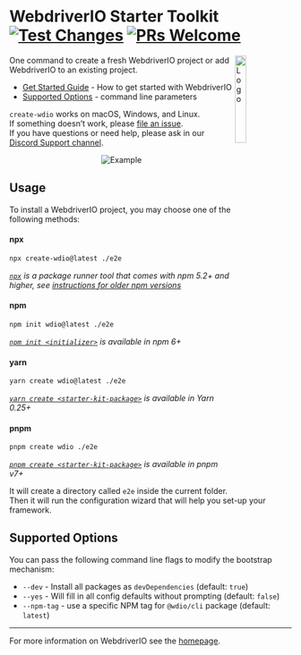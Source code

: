 WebdriverIO Starter Toolkit [![Test Changes](https://github.com/webdriverio/create-wdio/actions/workflows/test.yml/badge.svg?branch=main&event=push)](https://github.com/webdriverio/create-wdio/actions/workflows/test.yml) [![PRs Welcome](https://img.shields.io/badge/PRs-welcome-green.svg)](https://github.com/webdriverio/create-wdio/blob/main/CONTRIBUTING.md)
===========================

<img alt="Logo" align="right" src="https://webdriver.io/assets/images/robot-3677788dd63849c56aa5cb3f332b12d5.svg" width="20%" />

One command to create a fresh WebdriverIO project or add WebdriverIO to an existing project.

- [Get Started Guide](https://webdriver.io/docs/gettingstarted) - How to get started with WebdriverIO
- [Supported Options](#supported-options) - command line parameters

`create-wdio` works on macOS, Windows, and Linux.<br>
If something doesn’t work, please [file an issue](https://github.com/webdriverio/create-wdio/issues/new).<br>
If you have questions or need help, please ask in our [Discord Support channel](https://discord.webdriver.io).

<p align="center">
    <img src="https://raw.githubusercontent.com/webdriverio/wdio/main/.github/assets/demo.gif" alt="Example" />
</p>

## Usage

To install a WebdriverIO project, you may choose one of the following methods:

#### npx

```sh
npx create-wdio@latest ./e2e
```

_[`npx`](https://medium.com/@maybekatz/introducing-npx-an-npm-package-runner-55f7d4bd282b) is a package runner tool that comes with npm 5.2+ and higher, see [instructions for older npm versions](https://gist.github.com/gaearon/4064d3c23a77c74a3614c498a8bb1c5f)_

#### npm

```sh
npm init wdio@latest ./e2e
```

_[`npm init <initializer>`](https://docs.npmjs.com/cli/v7/commands/npm-init) is available in npm 6+_

#### yarn

```sh
yarn create wdio@latest ./e2e
```

_[`yarn create <starter-kit-package>`](https://yarnpkg.com/lang/en/docs/cli/create/) is available in Yarn 0.25+_

#### pnpm

```sh
pnpm create wdio ./e2e
```

_[`pnpm create <starter-kit-package>`](https://pnpm.io/cli/create) is available in pnpm v7+_

It will create a directory called `e2e` inside the current folder.
Then it will run the configuration wizard that will help you set-up your framework.


## Supported Options

You can pass the following command line flags to modify the bootstrap mechanism:

* `--dev` - Install all packages as `devDependencies` (default: `true`)
* `--yes` - Will fill in all config defaults without prompting (default: `false`)
* `--npm-tag` - use a specific NPM tag for `@wdio/cli` package (default: `latest`)

----

For more information on WebdriverIO see the [homepage](https://webdriver.io).
